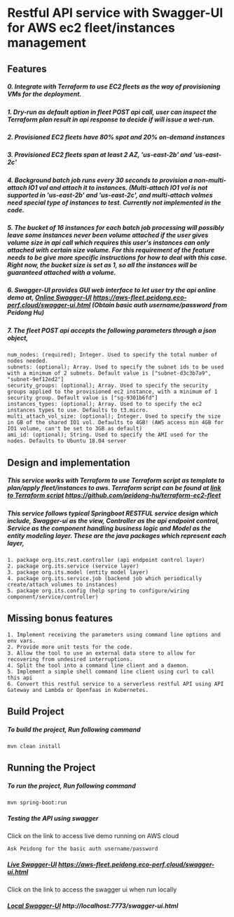 # Restful API service with Swagger-UI for AWS ec2 fleet/instances management 

## Features

##### 0. Integrate with Terraform to use EC2 fleets as the way of provisioning VMs for the deployment. 

##### 1. Dry-run as default option in fleet POST api call, user can inspect the Terraform plan result in api response to decide if will issue a wet-run.

##### 2. Provisioned EC2 fleets have 80% spot and 20% on-demand instances

##### 3. Provisioned EC2 fleets span at least 2 AZ, 'us-east-2b' and 'us-east-2c'

##### 4. Background batch job runs every 30 seconds to provision a non-multi-attach IO1 vol and attach it to instances. (Multi-attach IO1 vol is not supported in 'us-east-2b' and 'us-east-2c', and multi-attach volmes need special type of instances to test. Currently not implemented in the code.

##### 5. The bucket of 16 instances for each batch job processing will possibly leave some instances never been volume attached if the user gives volume size in api call which requires this user's instances can only attached with certain size volume. For this requirement of the feature needs to be give more specific instructions for how to deal with this case. Right now, the bucket size is set as 1, so all the instances will be guaranteed attached with a volume. 

##### 6. Swagger-UI provides GUI web interface to let user try the api online demo at, [Online Swagger-UI](https://aws-fleet.peidong.eco-perf.cloud/swagger-ui.html "Swagger-UI") https://aws-fleet.peidong.eco-perf.cloud/swagger-ui.html (Obtain basic auth username/password from Peidong Hu)

##### 7. The fleet POST api accepts the following parameters through a json object, 

    num_nodes: (required); Integer. Used to specify the total number of nodes needed.
    subnets: (optional); Array. Used to specify the subnet ids to be used with a minimum of 2 subnets. Default value is ["subnet-d3c3b7a9", "subnet-9ef12ed2"]
    security_groups: (optional); Array. Used to specify the security groups applied to the provisioned ec2 instance, with a minimum of 1 security group. Default value is ["sg-9301b6fd"]
    instances_types: (optional); Array. Used to to specify the ec2 instances types to use. Defaults to t3.micro.
    multi_attach_vol_size: (optional); Integer. Used to specify the size in GB of the shared IO1 vol. Defaults to 4GB! (AWS access min 4GB for IO1 volume, can't be set to 3GB as default)
    ami_id: (optional); String. Used to specify the AMI used for the nodes. Defaults to Ubuntu 18.04 server

## Design and implementation

##### This service works with Terraform to use Terraform script as template to plan/apply fleet/instances to aws. Terraform script can be found at [link to Terraform script](https://github.com/peidong-hu/terraform-ec2-fleet "Terraform-Scripts") https://github.com/peidong-hu/terraform-ec2-fleet

##### This service follows typical Springboot RESTFUL service design which include, Swagger-ui as the view, Controller as the api endpoint control, Service as the component handling business logic and Model as the entity modeling layer. These are the java packages which represent each layer,
    1. package org.its.rest.controller (api endpoint control layer)
    2. package org.its.service (service layer)
    3. package org.its.model (entity model layer)
    4. package org.its.service.job (backend job which periodically create/attach volumes to instances)
    5. package org.its.config (help spring to configure/wiring component/service/controller)

## Missing bonus features

    1. Implement receiving the parameters using command line options and env vars.
    2. Provide more unit tests for the code. 
    3. Allow the tool to use an external data store to allow for recovering from undesired interruptions.
    4. Split the tool into a command line client and a daemon.
    5. Implement a simple shell command line client using curl to call this api
    6. Convert this restful service to a serverless restful API using API Gateway and Lambda or Openfaas in Kubernetes.


## Build Project

##### To build the project, Run following command
	mvn clean install

## Running the Project

##### To run the project, Run following command
	mvn spring-boot:run

##### Testing the API using swagger
Click on the link to access live demo running on AWS cloud

    Ask Peidong for the basic auth username/password

##### [Live Swagger-UI](https://aws-fleet.peidong.eco-perf.cloud/swagger-ui.html "Live Swagger-ui") https://aws-fleet.peidong.eco-perf.cloud/swagger-ui.html

Click on the link to access the swagger ui when run locally

##### [Local Swagger-UI](http://localhost:7773/swagger-ui.html "Local swagger-ui") http://localhost:7773/swagger-ui.html

